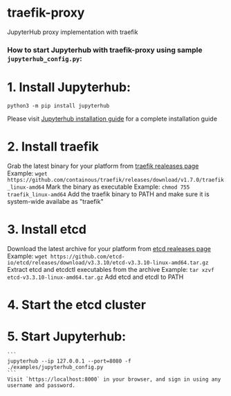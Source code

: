 # traefik-proxy
JupyterHub proxy implementation with traefik

### How to start Jupyterhub with traefik-proxy using sample `jupyterhub_config.py`:

# 1. Install Jupyterhub:

```
python3 -m pip install jupyterhub
```
Please visit [Jupyterhub installation guide](https://jupyterhub.readthedocs.io/en/latest/installation-guide.html) for a complete installation guide

# 2. Install traefik

Grab the latest binary for your platform from [traefik realeases page](https://github.com/containous/traefik/releases)
    Example:
    ```
    wget https://github.com/containous/traefik/releases/download/v1.7.0/traefik_linux-amd64
    ```
Mark the binary as executable
    Example:
    ```
    chmod 755 traefik_linux-amd64
    ```
Add the traefik binary to PATH and make sure it is system-wide availabe as "traefik"

# 3. Install etcd

Download the latest archive for your platform from [etcd realeases page](https://github.com/etcd-io/etcd/releases)
    Example:
    ```
    wget https://github.com/etcd-io/etcd/releases/download/v3.3.10/etcd-v3.3.10-linux-amd64.tar.gz
    ```
Extract etcd and etcdctl executables from the archive
    Example:
    ```
    tar xzvf etcd-v3.3.10-linux-amd64.tar.gz
    ```
Add etcd and etcdl to PATH

# 4. Start the etcd cluster

# 5. Start Jupyterhub:
    ```
    jupyterhub --ip 127.0.0.1 --port=8080 -f ./examples/jupyterhub_config.py
    ```
    Visit `https://localhost:8000` in your browser, and sign in using any username and password.
